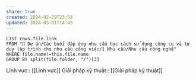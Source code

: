 ```yaml
---
share: true
created: 2024-02-29T23:53
updated: 2024-03-01T14:43
---
```


```dataview
LIST rows.file.link
FROM "📐 Dự án/Các buổi đáp ứng nhu cầu học cách sử dụng công cụ và tư duy lập trình cho nhu cầu công việc/1 Nhu cầu/Nhu cầu công nghệ" 
WHERE file.name!=this.file.name
GROUP BY split(file.folder, "/")[3]
```
Lĩnh vực:: [[Lĩnh vực]]
Giải pháp kỹ thuật:: [[Giải pháp kỹ thuật]]
